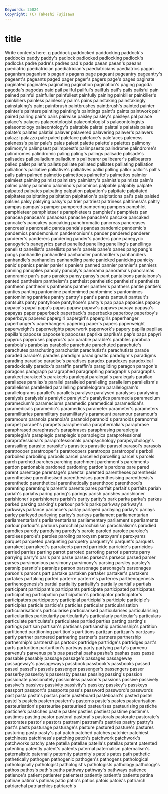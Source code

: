 ```yaml
---
Keywords: 25024 
Copyright: (C) Takeshi Fujisawa
---
```


# title

Write contents here.
g paddock paddocked paddocking paddock's paddocks paddy paddy's padlock
padlocked padlocking padlock's padlocks padre padre's padres pad's pads paean
paean's paeans paediatric paediatrician paediatrician's paediatricians paediatrics pagan paganism paganism's
pagan's pagans page pageant pageantry pageantry's pageant's pageants paged pager
pager's pagers page's pages paginate paginated paginates paginating pagination pagination's
paging pagoda pagoda's pagodas paid pail pailful pailful's pailfuls pail's
pails pailsful pain pained painful painfuller painfullest painfully paining painkiller
painkiller's painkillers painless painlessly pain's pains painstaking painstakingly painstaking's paint
paintbrush paintbrushes paintbrush's painted painter painter's painters painting painting's paintings
paint's paints paintwork pair paired pairing pair's pairs pairwise paisley
paisley's paisleys pal palace palace's palaces palaeontologist palaeontologist's palaeontologists palaeontology
palaeontology's palatable palatal palatal's palatals palate palate's palates palatial palaver
palavered palavering palaver's palavers palazzi palazzo pale paled paleface paleface's
palefaces paleness paleness's paler pale's pales palest palette palette's palettes
palimony palimony's palimpsest palimpsest's palimpsests palindrome palindrome's palindromes palindromic paling
paling's palings palisade palisade's palisades pall palladium palladium's pallbearer pallbearer's
pallbearers palled pallet pallet's pallets palliate palliated palliates palliating palliation
palliation's palliative palliative's palliatives pallid palling pallor pallor's pall's palls
palm palmed palmetto palmettoes palmetto's palmettos palmier palmiest palming palmist
palmistry palmistry's palmist's palmists palm's palms palmy palomino palomino's palominos
palpable palpably palpate palpated palpates palpating palpation palpation's palpitate palpitated
palpitates palpitating palpitation palpitation's palpitations pal's pals palsied palsies palsy
palsying palsy's paltrier paltriest paltriness paltriness's paltry pampas pampas's pamper
pampered pampering pampers pamphlet pamphleteer pamphleteer's pamphleteers pamphlet's pamphlets pan
panacea panacea's panaceas panache panache's pancake pancaked pancake's pancakes pancaking
panchromatic pancreas pancreases pancreas's pancreatic panda panda's pandas pandemic pandemic's
pandemics pandemonium pandemonium's pander pandered panderer panderer's panderers pandering pander's
panders pane panegyric panegyric's panegyrics panel panelled panelling panelling's panellings
panellist panellist's panellists panel's panels pane's panes pang pang's pangs
panhandle panhandled panhandler panhandler's panhandlers panhandle's panhandles panhandling panic panicked
panicking panicky panic's panics panier panier's paniers panned pannier pannier's
panniers panning panoplies panoply panoply's panorama panorama's panoramas panoramic pan's
pans pansies pansy pansy's pant pantaloons pantaloons's panted pantheism pantheism's
pantheist pantheistic pantheist's pantheists pantheon pantheon's pantheons panther panther's panthers
pantie pantie's panties panting pantomime pantomimed pantomime's pantomimes pantomiming pantries
pantry pantry's pant's pants pantsuit pantsuit's pantsuits panty pantyhose pantyhose's
panty's pap papa papacies papacy papacy's papal papa's papas papaw
papaw's papaws papaya papaya's papayas paper paperback paperback's paperbacks paperboy
paperboy's paperboys papered papergirl papergirl's papergirls paperhanger paperhanger's paperhangers papering
paper's papers paperweight paperweight's paperweights paperwork paperwork's papery papilla papillae
papilla's papoose papoose's papooses paprika paprika's pap's paps papyri papyrus
papyruses papyrus's par parable parable's parables parabola parabola's parabolas parabolic
parachute parachuted parachute's parachutes parachuting parachutist parachutist's parachutists parade paraded
parade's parades paradigm paradigmatic paradigm's paradigms parading paradise paradise's paradises
paradox paradoxes paradoxical paradoxically paradox's paraffin paraffin's paragliding paragon paragon's
paragons paragraph paragraphed paragraphing paragraph's paragraphs parakeet parakeet's parakeets paralegal
paralegal's paralegals parallax parallaxes parallax's parallel paralleled paralleling parallelism parallelism's
parallelisms parallelled parallelling parallelogram parallelogram's parallelograms parallel's parallels paralyse paralysed
paralyses paralysing paralysis paralysis's paralytic paralytic's paralytics paramecia paramecium paramecium's
parameciums paramedic paramedical paramedical's paramedicals paramedic's paramedics parameter parameter's parameters
paramilitaries paramilitary paramilitary's paramount paramour paramour's paramours paranoia paranoia's paranoid
paranoid's paranoids paranormal parapet parapet's parapets paraphernalia paraphernalia's paraphrase paraphrased
paraphrase's paraphrases paraphrasing paraplegia paraplegia's paraplegic paraplegic's paraplegics paraprofessional paraprofessional's
paraprofessionals parapsychology parapsychology's parasailing parasite parasite's parasites parasitic parasol parasol's
parasols paratrooper paratrooper's paratroopers paratroops paratroops's parboil parboiled parboiling parboils
parcel parcelled parcelling parcel's parcels parch parched parches parching parchment
parchment's parchments pardon pardonable pardoned pardoning pardon's pardons pare pared
parent parentage parentage's parental parented parentheses parenthesis parenthesise parenthesised parenthesises
parenthesising parenthesis's parenthetic parenthetical parenthetically parenthood parenthood's parenting parenting's parent's
parents pares parfait parfait's parfaits pariah pariah's pariahs paring paring's
parings parish parishes parishioner parishioner's parishioners parish's parity parity's park
parka parka's parkas parked parking parking's parkour park's parks parkway
parkway's parkways parlance parlance's parlay parlayed parlaying parlay's parlays parley
parleyed parleying parley's parleys parliament parliamentarian parliamentarian's parliamentarians parliamentary parliament's
parliaments parlour parlour's parlours parochial parochialism parochialism's parodied parodies parody
parodying parody's parole paroled parolee parolee's parolees parole's paroles paroling
paroxysm paroxysm's paroxysms parquet parqueted parqueting parquetry parquetry's parquet's parquets
parrakeet parrakeet's parrakeets parred parricide parricide's parricides parried parries parring
parrot parroted parroting parrot's parrots parry parrying parry's par's pars
parse parsec parsec's parsecs parsed parser parses parsimonious parsimony parsimony's
parsing parsley parsley's parsnip parsnip's parsnips parson parsonage parsonage's parsonages
parson's parsons part partake partaken partaker partaker's partakers partakes partaking
parted parterre parterre's parterres parthenogenesis parthenogenesis's partial partiality partiality's partially
partial's partials participant participant's participants participate participated participates participating participation
participation's participator participator's participators participatory participial participial's participle participle's participles
particle particle's particles particular particularisation particularisation's particularise particularised particularises particularising
particularities particularity particularity's particularly particular's particulars particulate particulate's particulates partied
parties parting parting's partings partisan partisan's partisans partisanship partisanship's partition
partitioned partitioning partition's partitions partizan partizan's partizans partly partner partnered
partnering partner's partners partnership partnership's partnerships partook partridge partridge's partridges
part's parts parturition parturition's partway party partying party's parvenu parvenu's
parvenus pa's pas paschal pasha pasha's pashas pass passé passable
passably passage passage's passages passageway passageway's passageways passbook passbook's passbooks
passed passel passel's passels passenger passenger's passengers passer passerby passerby's
passersby passes passing passing's passion passionate passionately passionless passion's passions
passive passively passive's passives passivity passivity's passkey passkey's passkeys passport
passport's passports pass's password password's passwords past pasta pasta's pastas
paste pasteboard pasteboard's pasted pastel pastel's pastels pastern pastern's pasterns
paste's pastes pasteurisation pasteurisation's pasteurise pasteurised pasteurises pasteurising pastiche pastiche's
pastiches pastie pastier pasties pastiest pastime pastime's pastimes pasting pastor
pastoral pastoral's pastorals pastorate pastorate's pastorates pastor's pastors pastrami pastrami's
pastries pastry pastry's past's pasts pasturage pasturage's pasture pastured pasture's
pastures pasturing pasty pasty's pat patch patched patches patchier patchiest
patchiness patchiness's patching patch's patchwork patchwork's patchworks patchy pate patella
patellae patella's patellas patent patented patenting patently patent's patents paternal
paternalism paternalism's paternalistic paternally paternity paternity's pate's pates path pathetic
pathetically pathogen pathogenic pathogen's pathogens pathological pathologically pathologist pathologist's pathologists
pathology pathology's pathos pathos's path's paths pathway pathway's pathways patience
patience's patient patienter patientest patiently patient's patients patina patinae patina's
patinas patio patio's patios patois patois's patriarch patriarchal patriarchies patriarch's

